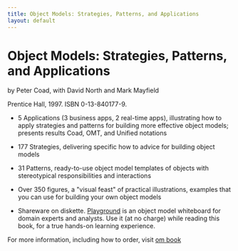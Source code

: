 ```yaml
---
title: Object Models: Strategies, Patterns, and Applications
layout: default
---
```

# Object Models: Strategies, Patterns, and Applications

by Peter Coad, with David North and Mark Mayfield

Prentice Hall, 1997. ISBN 0-13-840177-9.

* 5 Applications (3 business apps, 2 real-time apps), 
illustrating how to apply strategies and patterns for building more effective object models; presents 
results Coad, OMT, and Unified notations

* 177 Strategies, delivering specific how to advice 
 for building object models

* 31 Patterns, ready-to-use object model templates of 
 objects with stereotypical responsibilities and interactions

* Over 350 figures, a &quot;visual feast&quot; of 
 practical illustrations, examples that you can use for building your own object models

* Shareware on diskette. [Playground](playground.md) is 
 an object model whiteboard for domain experts and analysts. Use it (at no charge) while reading this book,
for a true hands-on learning experience.

For more information, including how to order, visit [om book](http://www.oi.com/om-book.html)

